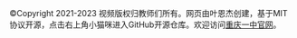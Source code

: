 ©Copyright 2021-2023 视频版权归教师们所有。网页由叶恩杰创建，基于MIT协议开源，点击右上角小猫咪进入GitHub开源仓库。欢迎访问[重庆一中官网](https://www.cqyz.cn)。
